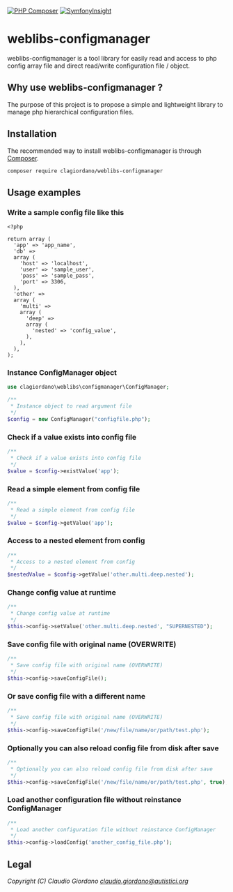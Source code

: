 ﻿[![PHP Composer](https://github.com/clagiordano/weblibs-configmanager/actions/workflows/php.yml/badge.svg)](https://github.com/clagiordano/weblibs-configmanager/actions/workflows/php.yml) 
[![SymfonyInsight](https://insight.symfony.com/projects/22045de8-2a4d-46fc-9233-4dbb4c407e1f/mini.svg)](https://insight.symfony.com/projects/22045de8-2a4d-46fc-9233-4dbb4c407e1f)

# weblibs-configmanager
weblibs-configmanager is a tool library for easily read and access to php config array file and direct read/write configuration file / object.

## Why use weblibs-configmanager ?
The purpose of this project is to propose a simple and lightweight library to manage php hierarchical configuration files.

## Installation
The recommended way to install weblibs-configmanager is through [Composer](https://getcomposer.org).
```bash
composer require clagiordano/weblibs-configmanager
```

## Usage examples

### Write a sample config file like this
```
<?php

return array (
  'app' => 'app_name',
  'db' => 
  array (
    'host' => 'localhost',
    'user' => 'sample_user',
    'pass' => 'sample_pass',
    'port' => 3306,
  ),
  'other' => 
  array (
    'multi' => 
    array (
      'deep' => 
      array (
        'nested' => 'config_value',
      ),
    ),
  ),
);

```

### Instance ConfigManager object

```php
use clagiordano\weblibs\configmanager\ConfigManager;

/**
 * Instance object to read argument file
 */
$config = new ConfigManager("configfile.php");
```

### Check if a value exists into config file

```php
/**
 * Check if a value exists into config file
 */
$value = $config->existValue('app');
```

### Read a simple element from config file

```php
/**
 * Read a simple element from config file
 */
$value = $config->getValue('app');
```

### Access to a nested element from config

```php
/**
 * Access to a nested element from config
 */
$nestedValue = $config->getValue('other.multi.deep.nested');
```

### Change config value at runtime

```php
/**
 * Change config value at runtime
 */
$this->config->setValue('other.multi.deep.nested', "SUPERNESTED");
```

### Save config file with original name (OVERWRITE) 

```php
/**
 * Save config file with original name (OVERWRITE) 
 */
$this->config->saveConfigFile();
```

### Or save config file with a different name

```php
/**
 * Save config file with original name (OVERWRITE) 
 */
$this->config->saveConfigFile('/new/file/name/or/path/test.php');
```

### Optionally you can also reload config file from disk after save

```php
/**
 * Optionally you can also reload config file from disk after save
 */
$this->config->saveConfigFile('/new/file/name/or/path/test.php', true);
```

### Load another configuration file without reinstance ConfigManager

```php
/**
 * Load another configuration file without reinstance ConfigManager
 */
$this->config->loadConfig('another_config_file.php');
```

## Legal
*Copyright (C) Claudio Giordano <claudio.giordano@autistici.org>*
